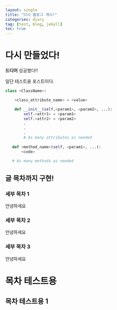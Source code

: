 ```yaml
---
layout: single
title: "다시 블로그 개시!"
categories: diary
tag: [test, blog, jekyll]
toc: true
---
```

# 다시 만들었다!

**드디어** 성공했다!!

일단 테스트용 포스트이다.

```python
class <ClassName>:

    <class_attribute_name> = <value>

    def __init__(self,<param1>, <param2>, ...):
        self.<attr1> = <param1>
        self.<attr2> = <param2>
        .
        .
        .
        # As many attributes as needed
    
   def <method_name>(self, <param1>, ...):
       <code>
       
   # As many methods as needed
```
## 글 목차까지 구현!

### 세부 목차 1
안녕하세요
### 세부 목차 2
안녕하세요
### 세부 목차 3
안녕하세요

# 목차 테스트용
## 목차 테스트용 1